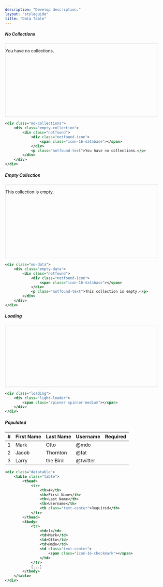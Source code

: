 ```yaml
---
description: "Develop description."
layout: "styleguide"
title: "Data Table"
---
```


##### No Collections

<div style="position: relative; z-index: 1; height: 240px; width: 100%; border: 1px solid rgba(14, 20, 26, 0.2);" class="no-collections">
	<div class="empty-collection">
		<div class="notfound">
			<div class="notfound-icon">
				<span class="icon-16-database"></span>
			</div>
			<p class="notfound-text">You have no collections.</p>
		</div>
	</div>
</div>

```xml
<div class="no-collections">
	<div class="empty-collection">
		<div class="notfound">
			<div class="notfound-icon">
				<span class="icon-16-database"></span>
			</div>
			<p class="notfound-text">You have no collections.</p>
		</div>
	</div>
</div>
```

##### Empty Collection

<div style="position: relative; z-index: 1; height: 240px; width: 100%; border: 1px solid rgba(14, 20, 26, 0.2);" class="no-data">
	<div class="empty-data">
		<div class="notfound">
			<div class="notfound-icon">
				<span class="icon-16-database"></span>
			</div>
			<p class="notfound-text">This collection is empty.</p>
		</div>
	</div>
</div>

```xml
<div class="no-data">
	<div class="empty-data">
		<div class="notfound">
			<div class="notfound-icon">
				<span class="icon-16-database"></span>
			</div>
			<p class="notfound-text">This collection is empty.</p>
		</div>
	</div>
</div>
```

##### Loading
<div style="position: relative; z-index: 1; height: 200px; width: 100%; border: 1px solid rgba(14, 20, 26, 0.2);" class="loading">
	<div class="light-loader">
		<span class="spinner spinner-medium"></span>
	</div>
</div>

```xml
<div class="loading">
	<div class="light-loader">
		<span class="spinner spinner-medium"></span>
	</div>
</div>
```

##### Populated

<div class="datatable">
	<table class="table">
		<thead>
			<tr>
				<th>#</th>
				<th>First Name</th>
				<th>Last Name</th>
				<th>Username</th>
				<th class="text-center">Required</th>
			</tr>
		</thead>
		<tbody>
			<tr>
				<td>1</td>
				<td>Mark</td>
				<td>Otto</td>
				<td>@mdo</td>
				<td class="text-center">
					<span class="icon-16-checkmark"></span>
				</td>
			</tr>
			<tr>
				<td>2</td>
				<td>Jacob</td>
				<td>Thornton</td>
				<td>@fat</td>
				<td class="text-center">
					<span class="icon-16-checkmark"></span>
				</td>
			</tr>
			<tr>
				<td>3</td>
				<td>Larry</td>
				<td>the Bird</td>
				<td>@twitter</td>
				<td class="text-center">
					<span class="icon-16-checkmark"></span>
				</td>
			</tr>
		</tbody>
	</table>
</div>

```xml
<div class="datatable">
	<table class="table">
		<thead>
			<tr>
				<th>#</th>
				<th>First Name</th>
				<th>Last Name</th>
				<th>Username</th>
				<th class="text-center">Required</th>
			</tr>
		</thead>
		<tbody>
			<tr>
				<td>1</td>
				<td>Mark</td>
				<td>Otto</td>
				<td>@mdo</td>
				<td class="text-center">
					<span class="icon-16-checkmark"></span>
				</td>
			</tr>
			[...]
		</tbody>
	</table>
</div>
```